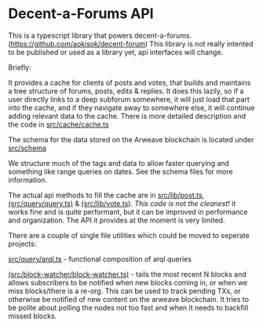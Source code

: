 

# Decent-a-Forums API 

This is a typescript library that powers decent-a-forums. (https://github.com/aokisok/decent-forum) This library is not really intented to be published or used as a library yet, api interfaces will change. 

Briefly: 

It provides a cache for clients of posts and votes, that builds and maintains a tree structure of forums, posts, edits & replies. It does this lazily, so if a user directly links to a deep subforum somewhere, it will just load that part into the cache, and if they navigate away to somewhere else, it will continue adding relevant data to the cache. There is more detailed description and the code in [src/cache/cache.ts](src/cache/cache.ts) 

The schema for the data stored on the Arweave blockchain is located under [src/schema](src/schema) 

We structure much of the tags and data to allow faster querying and something like range queries on dates. See the schema files for more information. 

The actual api methods to fill the cache are in [src/lib/post.ts](src/lib/post.ts), [(src/query/query.ts)](src/query/query.ts) & [(src/lib/vote.ts)](src/lib/vote.ts). *This code is not the cleanest!* it works fine and is quite performant, but it can be improved in performance and organization. The API it provides at the moment is very limited.  

There are a couple of single file utilities which could be moved to seperate projects: 

[src/query/arql.ts](src/query/arql.ts) - functional composition of arql queries

[(src/block-watcher/block-watcher.ts)](src/block-watcher/block-watcher.ts) - tails the most recent N blocks and allows subscribers to be notified when new blocks coming in, or when we miss blocks/there is a re-org. This can be used to track pending TXs, or otherwise be notified of new content on the arweave blockchain. It tries to be polite about polling the nodes not too fast and when it needs to backfill missed blocks. 







